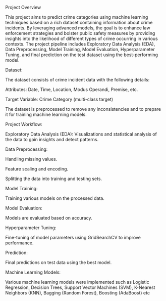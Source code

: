 Project Overview

This project aims to predict crime categories using machine learning techniques based on a rich dataset containing information about crime incidents. By leveraging advanced models, the goal is to enhance law enforcement strategies and bolster public safety measures by providing insights into the likelihood of different types of crime occurring in various contexts.
The project pipeline includes Exploratory Data Analysis (EDA), Data Preprocessing, Model Training, Model Evaluation, Hyperparameter Tuning, and final prediction on the test dataset using the best-performing model.

Dataset:

The dataset consists of crime incident data with the following details:

Attributes: Date, Time, Location, Modus Operandi, Premise, etc.

Target Variable: Crime Category (multi-class target)

The dataset is preprocessed to remove any inconsistencies and to prepare it for training machine learning models.

Project Workflow:

Exploratory Data Analysis (EDA):
Visualizations and statistical analysis of the data to gain insights and detect patterns.

Data Preprocessing:

Handling missing values.

Feature scaling and encoding.

Splitting the data into training and testing sets.

Model Training:

Training various models on the processed data.

Model Evaluation:

Models are evaluated based on accuracy.

Hyperparameter Tuning:

Fine-tuning of model parameters using GridSearchCV to improve performance.

Prediction:

Final predictions on test data using the best model.

Machine Learning Models:

Various machine learning models were implemented such as Logistic Regression, Decision Trees, Support Vector Machines (SVM), K-Nearest Neighbors (KNN), Bagging (Random Forest), Boosting (AdaBoost) etc
